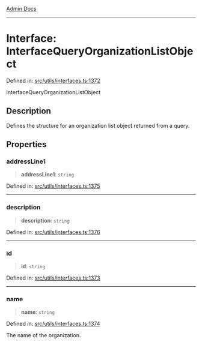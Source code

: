 [Admin Docs](/)

---

# Interface: InterfaceQueryOrganizationListObject

Defined in: [src/utils/interfaces.ts:1372](https://github.com/PalisadoesFoundation/talawa-admin/blob/main/src/utils/interfaces.ts#L1372)

InterfaceQueryOrganizationListObject

## Description

Defines the structure for an organization list object returned from a query.

## Properties

### addressLine1

> **addressLine1**: `string`

Defined in: [src/utils/interfaces.ts:1375](https://github.com/PalisadoesFoundation/talawa-admin/blob/main/src/utils/interfaces.ts#L1375)

---

### description

> **description**: `string`

Defined in: [src/utils/interfaces.ts:1376](https://github.com/PalisadoesFoundation/talawa-admin/blob/main/src/utils/interfaces.ts#L1376)

---

### id

> **id**: `string`

Defined in: [src/utils/interfaces.ts:1373](https://github.com/PalisadoesFoundation/talawa-admin/blob/main/src/utils/interfaces.ts#L1373)

---

### name

> **name**: `string`

Defined in: [src/utils/interfaces.ts:1374](https://github.com/PalisadoesFoundation/talawa-admin/blob/main/src/utils/interfaces.ts#L1374)

The name of the organization.
